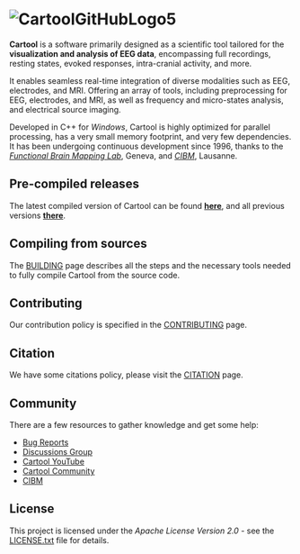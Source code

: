 # ![CartoolGitHubLogo5](https://github.com/DenisBrunet/Cartool/assets/145106558/60ad91e9-8f4b-4765-a68b-b6b4c7c14af3)
**Cartool** is a software primarily designed as a scientific tool tailored for the **visualization and analysis of EEG data**, encompassing full recordings, resting states, evoked responses, intra-cranial activity, and more.

It enables seamless real-time integration of diverse modalities such as EEG, electrodes, and MRI. Offering an array of tools, including preprocessing for EEG, electrodes, and MRI, as well as frequency and micro-states analysis, and electrical source imaging.

Developed in C++ for _Windows_, Cartool is highly optimized for parallel processing, has a very small memory footprint, and very few dependencies. It has been undergoing continuous development since 1996, thanks to the [_Functional Brain Mapping Lab_](https://neurocenter-unige.ch/research-groups/christoph-michel/), Geneva, and [_CIBM_](https://www.cibm.ch), Lausanne.

## Pre-compiled releases
The latest compiled version of Cartool can be found **[here](https://github.com/DenisBrunet/Cartool/releases/latest)**, and all previous versions **[there](https://github.com/DenisBrunet/Cartool/releases)**.

## Compiling from sources
The [BUILDING](https://github.com/DenisBrunet/Cartool/blob/main/BUILDING.md) page describes all the steps and the necessary tools needed to fully compile Cartool from the source code.

## Contributing
Our contribution policy is specified in the [CONTRIBUTING](https://github.com/DenisBrunet/Cartool/blob/main/CONTRIBUTING.md) page.

## Citation
We have some citations policy, please visit the [CITATION](https://github.com/DenisBrunet/Cartool/blob/main/CITATION.md) page.

## Community
There are a few resources to gather knowledge and get some help:
- [Bug Reports](https://github.com/DenisBrunet/Cartool/issues)
- [Discussions Group](https://github.com/DenisBrunet/Cartool/discussions)
- [Cartool YouTube](https://www.youtube.com/channel/UC7S3IgUeYplmrh3ji3ZK1Lw)
- [Cartool Community](https://sites.google.com/site/cartoolcommunity)
- [CIBM](https://cibm.ch/)

## License
This project is licensed under the _Apache License Version 2.0_ - see the [LICENSE.txt](https://github.com/DenisBrunet/Cartool/blob/main/LICENSE.txt) file for details.
